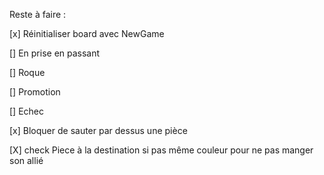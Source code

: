 Reste à faire :

[x] Réinitialiser board avec NewGame

[] En prise en passant

[] Roque 

[] Promotion

[] Echec

[x] Bloquer de sauter par dessus une pièce 

[X] check Piece à la destination si pas même couleur pour ne pas manger son allié